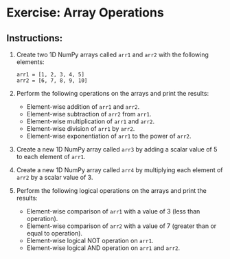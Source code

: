# Exercise: Array Operations

## Instructions:
1. Create two 1D NumPy arrays called `arr1` and `arr2` with the following elements:
   ```
   arr1 = [1, 2, 3, 4, 5]
   arr2 = [6, 7, 8, 9, 10]
   ```

2. Perform the following operations on the arrays and print the results:
   - Element-wise addition of `arr1` and `arr2`.
   - Element-wise subtraction of `arr2` from `arr1`.
   - Element-wise multiplication of `arr1` and `arr2`.
   - Element-wise division of `arr1` by `arr2`.
   - Element-wise exponentiation of `arr1` to the power of `arr2`.

3. Create a new 1D NumPy array called `arr3` by adding a scalar value of 5 to each element of `arr1`.

4. Create a new 1D NumPy array called `arr4` by multiplying each element of `arr2` by a scalar value of 3.

5. Perform the following logical operations on the arrays and print the results:
   - Element-wise comparison of `arr1` with a value of 3 (less than operation).
   - Element-wise comparison of `arr2` with a value of 7 (greater than or equal to operation).
   - Element-wise logical NOT operation on `arr1`.
   - Element-wise logical AND operation on `arr1` and `arr2`.
  


